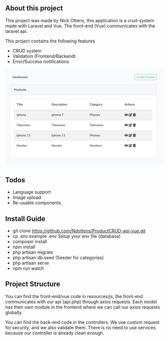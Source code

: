 ## About this project

This project was made by Nick Ottens, this application is a crud-system made with Laravel and Vue. The front-end (Vue) communicates with the laravel api.

This project contains the following features
- CRUD system
- Validation (Frontend/Backend)
- Error/Success notifications

![dashboard](dashboard.png)

## Todos
- Language support
- Image upload
- Re-usable components.

## Install Guide

- git clone https://github.com/Ndottens/ProductCRUD-api-vue.git
- cp .env.example .env
Setup your env file (database)
- composer install
- npm install
- php artisan migrate
- php artisan db:seed (Seeder for categories)
- php artisan serve
- npm run watch

## Project Structure

You can find the front-end/vue code in resources/js, the front-end communicates with our api (api.php) through axios requests.
Each model has their own module in the frontend where we can call our axios requests globally.

You can find the back-end code in the controllers. We use custom request for security, and we also validate them. There is no need to use services because our controller is already clean enough. 



